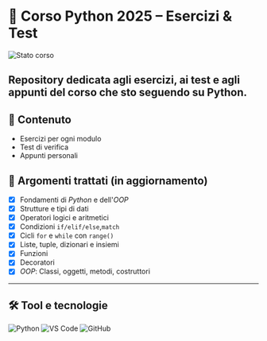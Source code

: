 # 🐍 Corso Python 2025 – Esercizi & Test

![Stato corso](https://img.shields.io/badge/Corso-In%20corso-blueviolet?style=flat-square&logo=python&logoColor=white)

Repository dedicata agli **esercizi**, ai **test** e agli **appunti** del corso che sto seguendo su Python.
---
## 📁 Contenuto

- Esercizi per ogni modulo
- Test di verifica
- Appunti personali

## 🧠 Argomenti trattati (in aggiornamento)

- [x] Fondamenti di *Python* e dell'*OOP* 
- [x] Strutture e tipi di dati
- [x] Operatori logici e aritmetici  
- [x] Condizioni `if/elif/else`,`match`
- [x] Cicli `for` e `while` con `range()`
- [x] Liste, tuple, dizionari e insiemi
- [X] Funzioni  
- [X] Decoratori
- [X] *OOP*: Classi, oggetti, metodi, costruttori

---

## 🛠️ Tool e tecnologie

![Python](https://img.shields.io/badge/-Python-3776AB?logo=python&logoColor=white)
![VS Code](https://img.shields.io/badge/-VS%20Code-007ACC?logo=visualstudiocode&logoColor=white)
![GitHub](https://img.shields.io/badge/-GitHub-181717?logo=github&logoColor=white)

